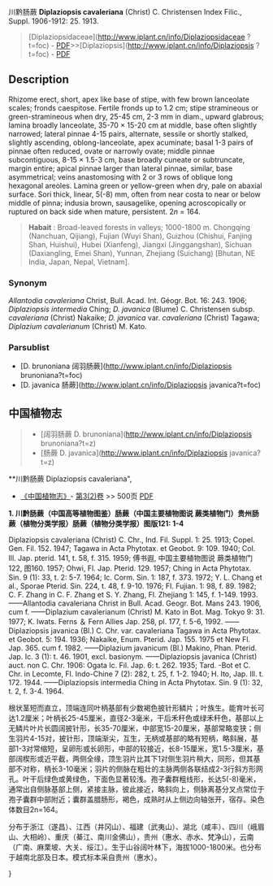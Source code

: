 川黔肠蕨 **Diplaziopsis cavaleriana** (Christ) C. Christensen Index Filic., Suppl. 1906-1912: 25. 1913.

> [Diplaziopsidaceae](http://www.iplant.cn/info/Diplaziopsidaceae ?t=foc) - [PDF](http://iplant.cn/foc/pdf/Diplaziopsidaceae.pdf)>>[Diplaziopsis](http://www.iplant.cn/info/Diplaziopsis ?t=foc) - [PDF](http://www.iplant.cn/foc/pdf/Diplaziopsis.pdf)

## Description

Rhizome erect, short, apex like base of stipe, with few brown lanceolate scales; fronds caespitose. Fertile fronds up to 1.2 cm; stipe stramineous or green-stramineous when dry, 25-45 cm, 2-3 mm in diam., upward glabrous; lamina broadly lanceolate, 35-70 × 15-20 cm at middle, base often slightly narrowed; lateral pinnae 4-15 pairs, alternate, sessile or shortly stalked, slightly ascending, oblong-lanceolate, apex acuminate; basal 1-3 pairs of pinnae often reduced, ovate or narrowly ovate; middle pinnae subcontiguous, 8-15 × 1.5-3 cm, base broadly cuneate or subtruncate, margin entire; apical pinnae larger than lateral pinnae, similar, base asymmetrical; veins anastomosing with 2 or 3 rows of oblique long hexagonal areoles. Lamina green or yellow-green when dry, pale on abaxial surface. Sori thick, linear, 5(-8) mm, often from near costa to near or below middle of pinna; indusia brown, sausagelike, opening acroscopically or ruptured on back side when mature, persistent. 2*n* = 164.

> **Habait** : 
> Broad-leaved forests in valleys; 1000-1800 m. Chongqing (Nanchuan, Qijiang), Fujian (Wuyi Shan), Guizhou (Chishui, Fanjing Shan, Huishui), Hubei (Xianfeng), Jiangxi (Jinggangshan), Sichuan (Daxiangling, Emei Shan), Yunnan, Zhejiang (Suichang) [Bhutan, NE India, Japan, Nepal, Vietnam].

### Synonym
*Allantodia cavaleriana* Christ, Bull. Acad. Int. Géogr. Bot. 16: 243. 1906; *Diplaziopsis intermedia* Ching; *D. javanica* (Blume) C. Christensen subsp. *cavaleriana* (Christ) Nakaike; *D. javanica* var. *cavaleriana* (Christ) Tagawa; *Diplazium cavalerianum* (Christ) M. Kato.

### Parsublist

* [D.  brunoniana  阔羽肠蕨](http://www.iplant.cn/info/Diplaziopsis brunoniana?t=foc)
* [D.  javanica  肠蕨](http://www.iplant.cn/info/Diplaziopsis javanica?t=foc)

## 中国植物志

> * [阔羽肠蕨  D.  brunoniana](http://www.iplant.cn/info/Diplaziopsis brunoniana?t=z)
> * [肠蕨  D.  javanica](http://www.iplant.cn/info/Diplaziopsis javanica?t=z)

**川黔肠蕨 Diplaziopsis cavaleriana",

* [《中国植物志》](http://www.iplant.cn/frps)- [第3(2)卷](http://www.iplant.cn/frps/vol/3(2)) >> 500页 [PDF](http://www.iplant.cn/frps/pdf/3(2)/500.pdf)

**1. 川黔肠蕨（中国高等植物图鉴）肠蕨（中国主要植物图说 蕨类植物门）贵州肠蕨（植物分类学报）肠蕨（植物分类学报）图版121: 1-4**

Diplaziopsis cavaleriana (Christ) C. Chr., Ind. Fil. Suppl. 1: 25. 1913; Copel. Gen. Fil. 152. 1947; Tagawa in Acta Phytotax. et Geobot. 9: 109. 1940; Col. Ill. Jap. pterid. 141, t. 58, f. 315. 1959; 傅书遐, 中国主要植物图说 蕨类植物门122, 图160. 1957; Ohwi, Fl. Jap. Pterid. 129. 1957; Ching in Acta Phytotax. Sin. 9 (1): 33, t. 2: 5-7. 1964; Ic. Corm. Sin. 1: 187, f. 373. 1972; Y. L. Chang et al., Sporae Pterid. Sin. 224, t. 48, f. 9-10. 1976; Fl. Fujian. 1: 98, f. 89. 1982; C. F. Zhang in C. F. Zhang et S. Y. Zhang, Fl. Zhejiang 1: 145, f. 1-149. 1993. ——Allantodia cavaleriana Christ in Bull. Acad. Geogr. Bot. Mans 243. 1906, cum f. ——Diplazium cavalerianum (Christ) M. Kato in Bot. Mag. Tokyo 9: 31. 1977; K. Iwats. Ferns ＆ Fern Allies Jap. 258, pl. 177, f. 5-6, 1992. ——Diplaziopsis javanica (Bl.) C. Chr. var. cavaleriana Tagawa in Acta Phytotax. et Geobot. 5: 194. 1936; Nakaike, Enum. Pterid. Jap. 155. 1975 et New Fl. Jap. 365. cum f. 1982. ——Diplazium javanicum (Bl.) Makino, Phan. Pterid. Jap. Ic. 3 (1): t. 46. 1901, excl. basionym. ——Diplaziopsis javanica (Christ) auct. non C. Chr. 1906: Ogata Ic. Fil. Jap. 6: t. 262. 1935; Tard. -Bot et C. Chr. in Lecomte, Fl. Indo-Chine 7 (2): 282, t. 25, f. 1-2. 1940; H. Ito, Jap. Ill. t. 172. 1944. ——Diplaziopsis intermedia Ching in Acta Phytotax. Sin. 9 (1): 32, t. 2, f. 3-4. 1964.

根状茎短而直立，顶端连同叶柄基部有少数褐色披针形鳞片；叶族生。能育叶长可达1.2厘米；叶柄长25-45厘米，直径2-3毫米，干后禾秆色或绿禾秆色，基部以上无鳞片叶片长圆阔披针形，长35-70厘米，中部宽15-20厘米，基部常略变狭；侧生羽片4-15对，披针形，顶端渐尖，互生，无柄或基部的略有短柄，略斜展，基部1-3对常缩短，呈卵形或长卵形，中部的较接近，长8-15厘米，宽1.5-3厘米，基部阔楔形或近平截，两侧全缘，顶生羽片比其下1对侧生羽片稍大，同形，但其基部不对称，柄长3-10毫米；羽片的侧脉在粗壮的主脉两侧各联结成2-3行斜方形网孔。叶干后绿色或黄绿色，下面色显著较浅。孢子囊群粗线形，长达5(-8)毫米，通常出自侧脉基部上侧，紧接主脉，彼此接近，略斜向上，侧脉离基分叉点常位于孢子囊群中部附近；囊群盖腊肠形，褐色，成熟时从上侧边向轴张开，宿存。染色体数目2n=164。

分布于浙江（遂昌）、江西（井冈山）、福建（武夷山）、湖北（咸丰）、四川（峨眉山、大相岭）、重庆（綦江、南川金佛山），贵州（惠水、赤水、梵净山），云南（广南、麻栗坡、大关、绥江）。生于山谷阔叶林下，海拔1000-1800米。也分布于越南北部及日本。模式标本采自贵州（惠水）。

}